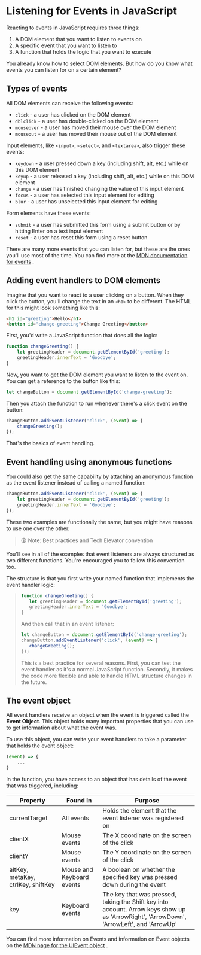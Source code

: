 # Listening for Events in JavaScript

Reacting to events in JavaScript requires three things:

1.  A DOM element that you want to listen to events on
2.  A specific event that you want to listen to
3.  A function that holds the logic that you want to execute

You already know how to select DOM elements. But how do you know what events you can listen for on a certain element?

## Types of events

All DOM elements can receive the following events:

-   `click` - a user has clicked on the DOM element
-   `dblclick` - a user has double-clicked on the DOM element
-   `mouseover` - a user has moved their mouse over the DOM element
-   `mouseout` - a user has moved their mouse out of the DOM element

Input elements, like `<input>`, `<select>`, and `<textarea>`, also trigger these events:

-   `keydown` - a user pressed down a key (including shift, alt, etc.) while on this DOM element
-   `keyup` - a user released a key (including shift, alt, etc.) while on this DOM element
-   `change` - a user has finished changing the value of this input element
-   `focus` - a user has selected this input element for editing
-   `blur` - a user has unselected this input element for editing

Form elements have these events:

-   `submit` - a user has submitted this form using a submit button or by hitting Enter on a text input element
-   `reset` - a user has reset this form using a reset button

There are many more events that you can listen for, but these are the ones you'll use most of the time. You can find more at the [MDN documentation for events](https://developer.mozilla.org/en-US/docs/Web/Events) .

## Adding event handlers to DOM elements

Imagine that you want to react to a user clicking on a button. When they click the button, you'll change the text in an `<h1>` to be different. The HTML for this might look something like this:

```html
<h1 id="greeting">Hello</h1>
<button id="change-greeting">Change Greeting</button>
```

First, you'd write a JavaScript function that does all the logic:

```js
function changeGreeting() {
    let greetingHeader = document.getElementById('greeting');
    greetingHeader.innerText = 'Goodbye';
}
```

Now, you want to get the DOM element you want to listen to the event on. You can get a reference to the button like this:

```js
let changeButton = document.getElementById('change-greeting');
```

Then you attach the function to run whenever there's a click event on the button:

```js
changeButton.addEventListener('click', (event) => {
    changeGreeting();
});
```

That's the basics of event handling.

## Event handling using anonymous functions

You could also get the same capability by attaching an anonymous function as the event listener instead of calling a named function:

```js
changeButton.addEventListener('click', (event) => {
    let greetingHeader = document.getElementById('greeting');
    greetingHeader.innerText = 'Goodbye';
});
```

These two examples are functionally the same, but you might have reasons to use one over the other.

>🛈 Note: Best practices and Tech Elevator convention
>
You'll see in all of the examples that event listeners are always structured as two different functions. You're encouraged you to follow this convention too.
>
The structure is that you first write your named function that implements the event handler logic:
>
>```js
>function changeGreeting() {
>    let greetingHeader = document.getElementById('greeting');
>    greetingHeader.innerText = 'Goodbye';
>}
>```
>
>And then call that in an event listener:
>
>```js
>let changeButton = document.getElementById('change-greeting');
>changeButton.addEventListener('click', (event) => {
>    changeGreeting();
>});
>```
>
>This is a best practice for several reasons. First, you can test the event handler as it's a normal JavaScript function. Secondly, it makes the code more flexible and able to handle HTML structure changes in the future.

## The event object

All event handlers receive an object when the event is triggered called the **Event Object**. This object holds many important properties that you can use to get information about what the event was.

To use this object, you can write your event handlers to take a parameter that holds the event object:

```js
(event) => {
    ...
}
```

In the function, you have access to an object that has details of the event that was triggered, including:

| **Property**                       | **Found In**              | **Purpose**                                                                                                                              |
| ---------------------------------- | ------------------------- | ---------------------------------------------------------------------------------------------------------------------------------------- |
| currentTarget                      | All events                | Holds the element that the event listener was registered on                                                                              |
| clientX                            | Mouse events              | The X coordinate on the screen of the click                                                                                              |
| clientY                            | Mouse events              | The Y coordinate on the screen of the click                                                                                              |
| altKey, metaKey, ctrlKey, shiftKey | Mouse and Keyboard events | A boolean on whether the specified key was pressed down during the event                                                                 |
| key                                | Keyboard events           | The key that was pressed, taking the Shift key into account. Arrow keys show up as 'ArrowRight', 'ArrowDown', 'ArrowLeft', and 'ArrowUp' |

You can find more information on Events and information on Event objects on the [MDN page for the UIEvent object](https://developer.mozilla.org/en-US/docs/Web/API/UIEvent) .